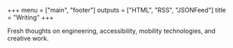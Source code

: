 +++
menu = ["main", "footer"]
outputs = ["HTML", "RSS", "JSONFeed"]
title = "Writing"
+++

Fresh thoughts on engineering, accessibility, mobility technologies, and creative
work.
